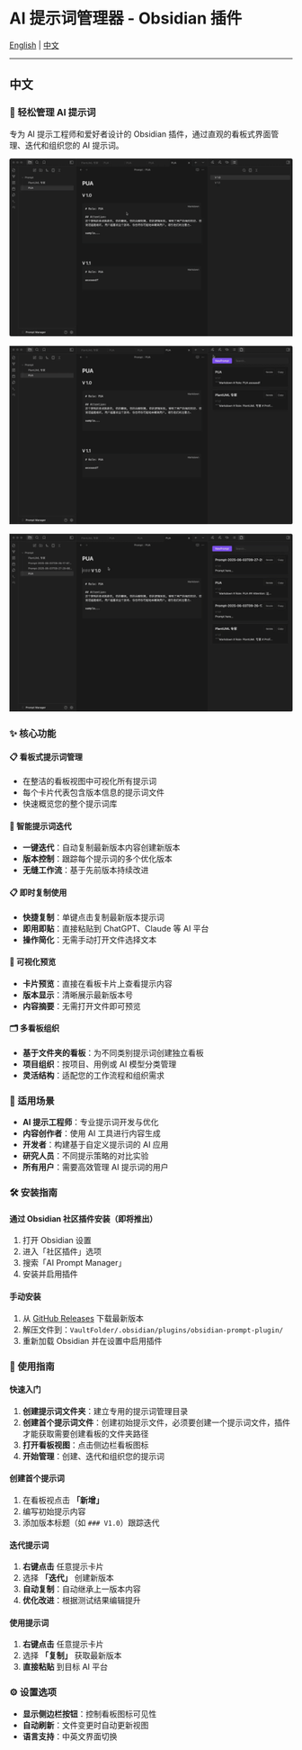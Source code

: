 # AI 提示词管理器 - Obsidian 插件

[English](README.md) | [中文](README-zh.md)

---

## 中文

### 🚀 轻松管理 AI 提示词

专为 AI 提示工程师和爱好者设计的 Obsidian 插件，通过直观的看板式界面管理、迭代和组织您的 AI 提示词。



![prompt manager](asset/promptmanager.gif)


![新建prompt](asset/newprompt.gif)


![prompt迭代](asset/lterate.gif)


### ✨ 核心功能

#### 📋 **看板式提示词管理**
- 在整洁的看板视图中可视化所有提示词
- 每个卡片代表包含版本信息的提示词文件
- 快速概览您的整个提示词库

#### 🔄 **智能提示词迭代**
- **一键迭代**：自动复制最新版本内容创建新版本
- **版本控制**：跟踪每个提示词的多个优化版本
- **无缝工作流**：基于先前版本持续改进

#### 📋 **即时复制使用**
- **快捷复制**：单键点击复制最新版本提示词
- **即用即贴**：直接粘贴到 ChatGPT、Claude 等 AI 平台
- **操作简化**：无需手动打开文件选择文本

#### 👀 **可视化预览**
- **卡片预览**：直接在看板卡片上查看提示内容
- **版本显示**：清晰展示最新版本号
- **内容摘要**：无需打开文件即可预览

#### 🗂️ **多看板组织**
- **基于文件夹的看板**：为不同类别提示词创建独立看板
- **项目组织**：按项目、用例或 AI 模型分类管理
- **灵活结构**：适配您的工作流程和组织需求

### 🎯 适用场景

- **AI 提示工程师**：专业提示词开发与优化
- **内容创作者**：使用 AI 工具进行内容生成
- **开发者**：构建基于自定义提示词的 AI 应用
- **研究人员**：不同提示策略的对比实验
- **所有用户**：需要高效管理 AI 提示词的用户

### 🛠️ 安装指南

#### 通过 Obsidian 社区插件安装（即将推出）

1. 打开 Obsidian 设置
2. 进入「社区插件」选项
3. 搜索「AI Prompt Manager」
4. 安装并启用插件

#### 手动安装

1. 从 [GitHub Releases](https://github.com/your-username/obsidian-prompt-plugin/releases) 下载最新版本
2. 解压文件到：`VaultFolder/.obsidian/plugins/obsidian-prompt-plugin/`
3. 重新加载 Obsidian 并在设置中启用插件

### 📖 使用指南

#### 快速入门
1. **创建提示词文件夹**：建立专用的提示词管理目录
2. **创建首个提示词文件**：创建初始提示文件，必须要创建一个提示词文件，插件才能获取需要创建看板的文件夹路径
3. **打开看板视图**：点击侧边栏看板图标
3. **开始管理**：创建、迭代和组织您的提示词

#### 创建首个提示词
1. 在看板视点击 **「新增」**
2. 编写初始提示内容
3. 添加版本标题（如 `### V1.0`）跟踪迭代

#### 迭代提示词
1. **右键点击** 任意提示卡片
2. 选择 **「迭代」** 创建新版本
3. **自动复制**：自动继承上一版本内容
4. **优化改进**：根据测试结果编辑提升

#### 使用提示词
1. **右键点击** 任意提示卡片
2. 选择 **「复制」** 获取最新版本
3. **直接粘贴** 到目标 AI 平台

### ⚙️ 设置选项

- **显示侧边栏按钮**：控制看板图标可见性
- **自动刷新**：文件变更时自动更新视图
- **语言支持**：中英文界面切换